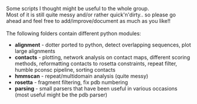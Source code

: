 Some scripts I thought might be useful to the whole group.<br>
Most of it is still quite messy and/or rather quick'n'dirty.. so please go ahead and feel free to add/improve/document as much as you like!!
<br><br>
The following folders contain different python modules:<br>
<ul>
<li><strong>alignment</strong> - dotter ported to python, detect overlapping sequences, plot large alignments</li>
<li><strong>contacts</strong> - plotting, network analysis on contact maps, different scoring methods, reformatting contacts to rosetta constraints, repeat filter, humble pconsc pipeline, sorting contacts</li>
<li><strong>hmmscan</strong> - repeat/multidomain analysis (quite messy)</li>
<li><strong>rosetta</strong> - fragment filtering, fix pdb numbering</li>
<li><strong>parsing</strong> - small parsers that have been useful in various occasions (most useful might be the pdb parser)</li>
</ul>
